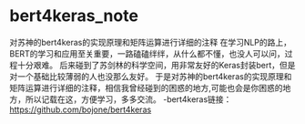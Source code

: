 # bert4keras_note
对苏神的bert4keras的实现原理和矩阵运算进行详细的注释
在学习NLP的路上，BERT的学习和应用至关重要，一路磕磕绊绊，从什么都不懂，也没人可以问，过程十分艰难。
后来碰到了苏剑林的科学空间，用非常友好的Keras封装bert，但是对一个基础比较薄弱的人也没那么友好。
于是对苏神的bert4keras的实现原理和矩阵运算进行详细的注释，相信我曾经碰到的困惑的地方,可能也会是你困惑的地方，所以记载在这，方便学习，多多交流。
    -bert4keras链接：https://github.com/bojone/bert4keras

# 
